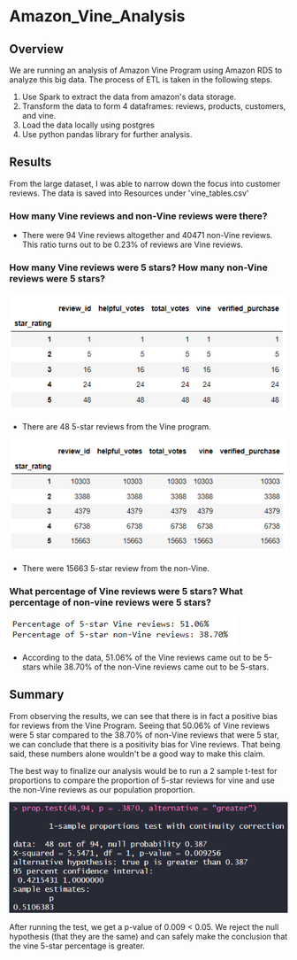 # Amazon_Vine_Analysis

## Overview
We are running an analysis of Amazon Vine Program using Amazon RDS to analyze this big data. The process of ETL is taken in the following steps.
1. Use Spark to extract the data from amazon's data storage.
2. Transform the data to form 4 dataframes: reviews, products, customers, and vine.
3. Load the data locally using postgres
4. Use python pandas library for further analysis.

## Results
From the large dataset, I was able to narrow down the focus into customer reviews. The data is saved into Resources under 'vine_tables.csv'

### How many Vine reviews and non-Vine reviews were there?
- There were 94 Vine reviews altogether and 40471 non-Vine reviews. This ratio turns out to be 0.23% of reviews are Vine reviews.


### How many Vine reviews were 5 stars? How many non-Vine reviews were 5 stars?

![vine_count.png](images/vine_review_count.PNG)

- There are 48 5-star reviews from the Vine program.

![non_vine_count.png](images/non_vine_review_count.PNG)

- There were 15663 5-star review from the non-Vine.

### What percentage of Vine reviews were 5 stars? What percentage of non-vine reviews were 5 stars?

![percentage.png](images/percentage.PNG)

- According to the data, 51.06% of the Vine reviews came out to be 5-stars while 38.70% of the non-Vine reviews came out to be 5-stars.

## Summary
From observing the results, we can see that there is in fact a positive bias for reviews from the Vine Program. Seeing that 50.06% of Vine reviews were 5 star compared to the 38.70% of non-Vine reviews that were 5 star, we can conclude that there is a positivity bias for Vine reviews. That being said, these numbers alone wouldn't be a good way to make this claim.

The best way to finalize our analysis would be to run a 2 sample t-test for proportions to compare the proportion of 5-star reviews for vine and use the non-Vine reviews as our population proportion. 

![prop_test.png](images/prop_test.PNG)

After running the test, we get a p-value of 0.009 < 0.05. We reject the null hypothesis (that they are the same) and can safely make the conclusion that the vine 5-star percentage is greater. 